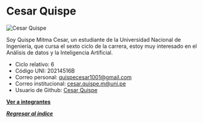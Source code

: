 # Cesar Quispe

![Cesar Quispe](Cesar%20Quispe.jpg)

Soy Quispe Mitma Cesar, un estudiante de la Universidad Nacional de Ingeniería, que cursa el sexto ciclo de la carrera, estoy muy interesado en el Análisis de datos y la Inteligencia Artificial.

- Ciclo relativo: 6
- Código UNI: 20214516B
- Correo personal: quispecesar1001@gmail.com
- Correo institucional: cesar.quispe.m@uni.pe
- Usuario de Github: [Cesar Quispe](https://github.com/QuispeCesar)

**[Ver a integrantes](../integrantes.md)**

***[Regresar al índice](../../README.md)***
